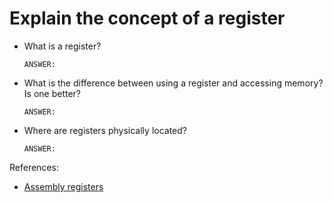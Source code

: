 # Explain the concept of a register

- What is a register?

    ```text
    ANSWER:
    ```

- What is the difference between using a register and accessing memory?  Is one better?

    ```text
    ANSWER:
    ```

- Where are registers physically located?

    ```text
    ANSWER:
    ```


References:

- [Assembly registers](https://www.tutorialspoint.com/assembly_programming/assembly_registers.htm)
